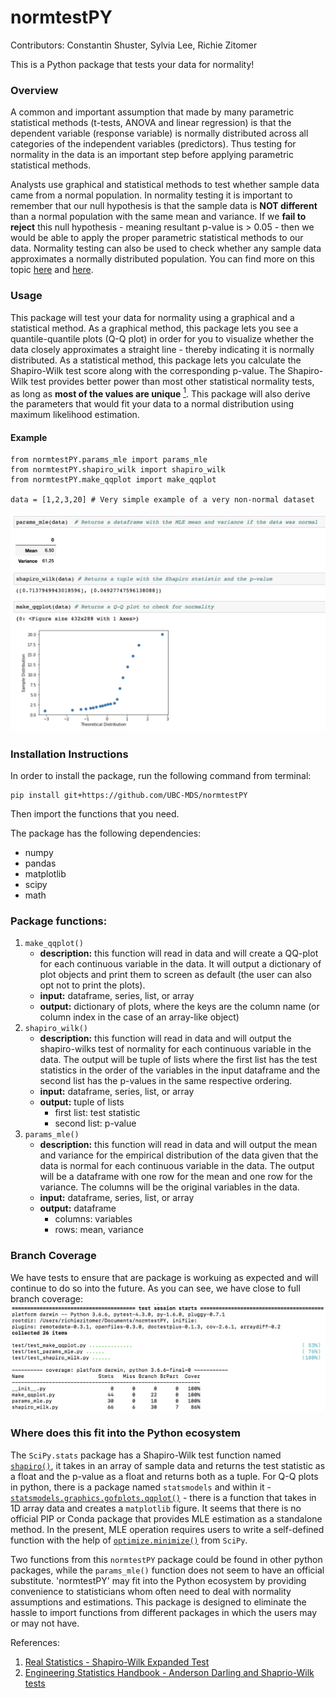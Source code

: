 # normtestPY

Contributors: Constantin Shuster, Sylvia Lee, Richie Zitomer

This is a Python package that tests your data for normality!

### Overview    
A common and important assumption that made by many parametric statistical methods (t-tests, ANOVA and linear regression) is that the dependent variable (response variable) is normally distributed across all categories of the independent variables (predictors). Thus testing for normality in the data is an important step before applying parametric statistical methods.

Analysts use graphical and statistical methods to test whether sample data came from a normal population. In normality testing it is important to remember that our null hypothesis is that the sample data is **NOT different** than a normal population with the same mean and variance. If we **fail to reject** this null hypothesis - meaning resultant p-value is > 0.05 - then we would be able to apply the proper parametric statistical methods to our data. Normality testing can also be used to check whether any sample data approximates a normally distributed population. You can find more on this topic [here](https://www.ncbi.nlm.nih.gov/pmc/articles/PMC3693611/) and [here](http://webspace.ship.edu/pgmarr/Geo441/Lectures/Lec%205%20-%20Normality%20Testing.pdf).

### Usage

This package will test your data for normality using a graphical and a statistical method. As a graphical method, this package lets you see a quantile-quantile plots (Q-Q plot) in order for you to visualize whether the data closely approximates a straight line - thereby indicating it is normally distributed. As a statistical method, this package lets you calculate the Shapiro-Wilk test score along with the corresponding p-value. The Shapiro-Wilk test provides better power than most other statistical normality tests, as long as **most of the values are unique** [<sup>1</sup>](https://www.graphpad.com/guides/prism/7/statistics/index.htm?stat_choosing_a_normality_test.htm). This package will also derive the parameters that would fit your data to a normal distribution using maximum likelihood estimation.


#### Example
```{python}
from normtestPY.params_mle import params_mle
from normtestPY.shapiro_wilk import shapiro_wilk
from normtestPY.make_qqplot import make_qqplot

data = [1,2,3,20] # Very simple example of a very non-normal dataset
```
![](example_usage.png)


### Installation Instructions
In order to install the package, run the following command from terminal:
```{bash}
pip install git+https://github.com/UBC-MDS/normtestPY
```
Then import the functions that you need.

The package has the following dependencies:
- numpy
- pandas
- matplotlib
- scipy
- math

### Package functions:  
1. `make_qqplot()`
    - **description:** this function will read in data and will create a QQ-plot for each continuous variable in the data. It will output a dictionary of plot objects and print them to screen as default (the user can also opt not to print the plots).
    - **input:** dataframe, series, list, or array
    - **output:** dictionary of plots, where the keys are the column name (or column index in the case of an array-like object)
2. `shapiro_wilk()`
    - **description:** this function will read in data and will output the shapiro-wilks test of normality for each continuous variable in the data. The output will be  tuple of lists where the first list has the test statistics in the order of the variables in the input dataframe and the second list has the p-values in the same respective ordering.   
    - **input:** dataframe, series, list, or array
    - **output:** tuple of lists
        - first list: test statistic
        - second list: p-value
3. `params_mle()`
    - **description:** this function will read in data and will output the mean and variance for the empirical distribution of the data given that the data is normal for each continuous variable in the data. The output will be a dataframe with one row for the mean and one row for the variance. The columns will be the original variables in the data.
    - **input:** dataframe, series, list, or array
    - **output:** dataframe
        - columns: variables
        - rows: mean, variance

### Branch Coverage
We have tests to ensure that are package is workuing as expected and will continue to do so into the future. As you can see, we have close to full branch coverage:
![](branch_coverage_normtestPY.png)



### Where does this fit into the Python ecosystem

The `SciPy.stats` package has a Shapiro-Wilk test function named [`shapiro()`](https://docs.scipy.org/doc/scipy-0.19.1/reference/generated/scipy.stats.shapiro.html), it takes in an array of sample data and returns the test statistic as a float and the p-value as a float and returns both as a tuple. For Q-Q plots in python, there is a package named `statsmodels` and within it - [`statsmodels.graphics.gofplots.qqplot()`](https://www.statsmodels.org/dev/generated/statsmodels.graphics.gofplots.qqplot.html) - there is a function that takes in 1D array data and creates a `matplotlib` figure. It seems that there is no official PIP or Conda package that provides MLE estimation as a standalone method. In the present, MLE operation requires users to write a self-defined function with the help of [`optimize.minimize()`](https://docs.scipy.org/doc/scipy/reference/generated/scipy.optimize.minimize.html) from `SciPy`.

Two functions from this `normtestPY` package could be found in other python packages, while the `params_mle()` function does not seem to have an official substitute. 'normtestPY' may fit into the Python ecosystem by providing convenience to statisticians whom often need to deal with normality assumptions and estimations. This package is designed to eliminate the hassle to import functions from different packages in which the users may or may not have.

References:

1. [Real Statistics - Shapiro-Wilk Expanded Test](http://www.real-statistics.com/tests-normality-and-symmetry/statistical-tests-normality-symmetry/shapiro-wilk-expanded-test/)
2. [Engineering Statistics Handbook - Anderson Darling and Shaprio-Wilk tests](https://www.itl.nist.gov/div898/handbook/prc/section2/prc213.htm)
